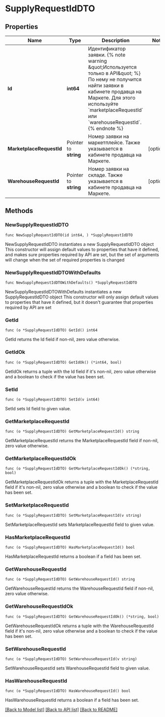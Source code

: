# SupplyRequestIdDTO

## Properties

Name | Type | Description | Notes
------------ | ------------- | ------------- | -------------
**Id** | **int64** | Идентификатор заявки.  {% note warning \&quot;Используется только в API\&quot; %}  По нему не получится найти заявки в кабинете продавца на Маркете. Для этого используйте &#x60;marketplaceRequestId&#x60; или &#x60;warehouseRequestId&#x60;.  {% endnote %}  | 
**MarketplaceRequestId** | Pointer to **string** | Номер заявки на маркетплейсе.  Также указывается в кабинете продавца на Маркете.  | [optional] 
**WarehouseRequestId** | Pointer to **string** | Номер заявки на складе.  Также указывается в кабинете продавца на Маркете.  | [optional] 

## Methods

### NewSupplyRequestIdDTO

`func NewSupplyRequestIdDTO(id int64, ) *SupplyRequestIdDTO`

NewSupplyRequestIdDTO instantiates a new SupplyRequestIdDTO object
This constructor will assign default values to properties that have it defined,
and makes sure properties required by API are set, but the set of arguments
will change when the set of required properties is changed

### NewSupplyRequestIdDTOWithDefaults

`func NewSupplyRequestIdDTOWithDefaults() *SupplyRequestIdDTO`

NewSupplyRequestIdDTOWithDefaults instantiates a new SupplyRequestIdDTO object
This constructor will only assign default values to properties that have it defined,
but it doesn't guarantee that properties required by API are set

### GetId

`func (o *SupplyRequestIdDTO) GetId() int64`

GetId returns the Id field if non-nil, zero value otherwise.

### GetIdOk

`func (o *SupplyRequestIdDTO) GetIdOk() (*int64, bool)`

GetIdOk returns a tuple with the Id field if it's non-nil, zero value otherwise
and a boolean to check if the value has been set.

### SetId

`func (o *SupplyRequestIdDTO) SetId(v int64)`

SetId sets Id field to given value.


### GetMarketplaceRequestId

`func (o *SupplyRequestIdDTO) GetMarketplaceRequestId() string`

GetMarketplaceRequestId returns the MarketplaceRequestId field if non-nil, zero value otherwise.

### GetMarketplaceRequestIdOk

`func (o *SupplyRequestIdDTO) GetMarketplaceRequestIdOk() (*string, bool)`

GetMarketplaceRequestIdOk returns a tuple with the MarketplaceRequestId field if it's non-nil, zero value otherwise
and a boolean to check if the value has been set.

### SetMarketplaceRequestId

`func (o *SupplyRequestIdDTO) SetMarketplaceRequestId(v string)`

SetMarketplaceRequestId sets MarketplaceRequestId field to given value.

### HasMarketplaceRequestId

`func (o *SupplyRequestIdDTO) HasMarketplaceRequestId() bool`

HasMarketplaceRequestId returns a boolean if a field has been set.

### GetWarehouseRequestId

`func (o *SupplyRequestIdDTO) GetWarehouseRequestId() string`

GetWarehouseRequestId returns the WarehouseRequestId field if non-nil, zero value otherwise.

### GetWarehouseRequestIdOk

`func (o *SupplyRequestIdDTO) GetWarehouseRequestIdOk() (*string, bool)`

GetWarehouseRequestIdOk returns a tuple with the WarehouseRequestId field if it's non-nil, zero value otherwise
and a boolean to check if the value has been set.

### SetWarehouseRequestId

`func (o *SupplyRequestIdDTO) SetWarehouseRequestId(v string)`

SetWarehouseRequestId sets WarehouseRequestId field to given value.

### HasWarehouseRequestId

`func (o *SupplyRequestIdDTO) HasWarehouseRequestId() bool`

HasWarehouseRequestId returns a boolean if a field has been set.


[[Back to Model list]](../README.md#documentation-for-models) [[Back to API list]](../README.md#documentation-for-api-endpoints) [[Back to README]](../README.md)


